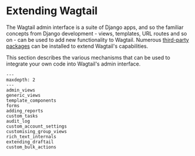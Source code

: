 # Extending Wagtail

The Wagtail admin interface is a suite of Django apps, and so the familiar concepts from Django development - views, templates, URL routes and so on - can be used to add new functionality to Wagtail. Numerous [third-party packages](https://wagtail.org/packages/) can be installed to extend Wagtail's capabilities.

This section describes the various mechanisms that can be used to integrate your own code into Wagtail's admin interface.

```{toctree}
---
maxdepth: 2
---
admin_views
generic_views
template_components
forms
adding_reports
custom_tasks
audit_log
custom_account_settings
customising_group_views
rich_text_internals
extending_draftail
custom_bulk_actions
```
